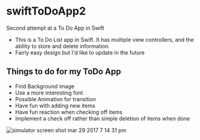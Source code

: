 # swiftToDoApp2
Second attempt at a To Do App in Swift
* This is a To Do List app in Swift. It has multiple view controllers, and the ability to store and delete information. 
* Fairly easy design but I'd like to update in the future

## Things to do for my ToDo App
* Find Background image
* Use a more interesting font
* Possible Animation for transition
* Have fun with adding new items
* Have fun reaction when checking off items
* Implement a check off rather than simple deletion of items when done

![simulator screen shot mar 29 2017 7 14 31 pm](https://cloud.githubusercontent.com/assets/2258709/24480756/fe1ab29c-14b3-11e7-9e82-93de07e7c6ad.png)



